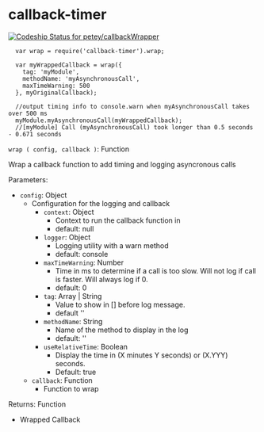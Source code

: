 callback-timer
===============
[ ![Codeship Status for petey/callbackWrapper](https://www.codeship.io/projects/3029df40-eda9-0131-b6e4-1a07b0152fa0/status)](https://www.codeship.io/projects/26718)

```
  var wrap = require('callback-timer').wrap;

  var myWrappedCallback = wrap({
    tag: 'myModule',
    methodName: 'myAsynchronousCall',
    maxTimeWarning: 500
  }, myOriginalCallback);

  //output timing info to console.warn when myAsynchronousCall takes over 500 ms
  myModule.myAsynchronousCall(myWrappedCallback);
  //[myModule] Call (myAsynchronousCall) took longer than 0.5 seconds - 0.671 seconds
```


`wrap ( config, callback )`: Function

Wrap a callback function to add timing and logging asyncronous calls

Parameters:

* `config`: Object
   * Configuration for the logging and callback
      * `context`: Object
         * Context to run the callback function in
         * default: null
      * `logger`: Object
         * Logging utility with a warn method
         * default: console
      * `maxTimeWarning`: Number
      	* Time in ms to determine if a call is too slow. Will not log if call is faster. Will always log if 0.
      	* default: 0
      * `tag`: Array | String
      	* Value to show in [] before log message.
      	* default ''
      * `methodName`: String
      	* Name of the method to display in the log
      	* default: ''
      * `useRelativeTime`: Boolean
         * Display the time in (X minutes Y seconds) or (X.YYY) seconds. 
         * Default: true
   * `callback`: Function
      * Function to wrap

Returns: Function

* Wrapped Callback
